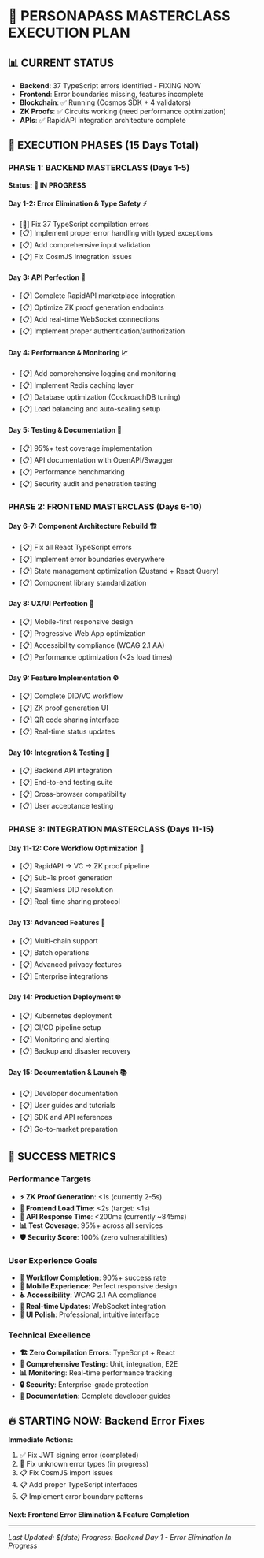 # 🎯 PERSONAPASS MASTERCLASS EXECUTION PLAN

## 📊 CURRENT STATUS
- **Backend**: 37 TypeScript errors identified - FIXING NOW
- **Frontend**: Error boundaries missing, features incomplete  
- **Blockchain**: ✅ Running (Cosmos SDK + 4 validators)
- **ZK Proofs**: ✅ Circuits working (need performance optimization)
- **APIs**: ✅ RapidAPI integration architecture complete

## 🚀 EXECUTION PHASES (15 Days Total)

### PHASE 1: BACKEND MASTERCLASS (Days 1-5)
**Status: 🔄 IN PROGRESS**

#### Day 1-2: Error Elimination & Type Safety ⚡
- [🔄] Fix 37 TypeScript compilation errors
- [📋] Implement proper error handling with typed exceptions  
- [📋] Add comprehensive input validation
- [📋] Fix CosmJS integration issues

#### Day 3: API Perfection 🎯
- [📋] Complete RapidAPI marketplace integration
- [📋] Optimize ZK proof generation endpoints
- [📋] Add real-time WebSocket connections
- [📋] Implement proper authentication/authorization

#### Day 4: Performance & Monitoring 📈
- [📋] Add comprehensive logging and monitoring
- [📋] Implement Redis caching layer
- [📋] Database optimization (CockroachDB tuning)
- [📋] Load balancing and auto-scaling setup

#### Day 5: Testing & Documentation 🧪
- [📋] 95%+ test coverage implementation
- [📋] API documentation with OpenAPI/Swagger
- [📋] Performance benchmarking
- [📋] Security audit and penetration testing

### PHASE 2: FRONTEND MASTERCLASS (Days 6-10)

#### Day 6-7: Component Architecture Rebuild 🏗️
- [📋] Fix all React TypeScript errors
- [📋] Implement error boundaries everywhere
- [📋] State management optimization (Zustand + React Query)
- [📋] Component library standardization

#### Day 8: UX/UI Perfection 🎨
- [📋] Mobile-first responsive design
- [📋] Progressive Web App optimization
- [📋] Accessibility compliance (WCAG 2.1 AA)
- [📋] Performance optimization (<2s load times)

#### Day 9: Feature Implementation ⚙️
- [📋] Complete DID/VC workflow
- [📋] ZK proof generation UI
- [📋] QR code sharing interface
- [📋] Real-time status updates

#### Day 10: Integration & Testing 🔗
- [📋] Backend API integration
- [📋] End-to-end testing suite
- [📋] Cross-browser compatibility
- [📋] User acceptance testing

### PHASE 3: INTEGRATION MASTERCLASS (Days 11-15)

#### Day 11-12: Core Workflow Optimization 🎪
- [📋] RapidAPI → VC → ZK proof pipeline
- [📋] Sub-1s proof generation
- [📋] Seamless DID resolution
- [📋] Real-time sharing protocol

#### Day 13: Advanced Features 🚀
- [📋] Multi-chain support
- [📋] Batch operations
- [📋] Advanced privacy features
- [📋] Enterprise integrations

#### Day 14: Production Deployment 🌐
- [📋] Kubernetes deployment
- [📋] CI/CD pipeline setup
- [📋] Monitoring and alerting
- [📋] Backup and disaster recovery

#### Day 15: Documentation & Launch 📚
- [📋] Developer documentation
- [📋] User guides and tutorials
- [📋] SDK and API references
- [📋] Go-to-market preparation

## 🎯 SUCCESS METRICS

### Performance Targets
- **⚡ ZK Proof Generation**: <1s (currently 2-5s)
- **📱 Frontend Load Time**: <2s (target: <1s)
- **🔗 API Response Time**: <200ms (currently ~845ms)
- **📊 Test Coverage**: 95%+ across all services
- **🛡️ Security Score**: 100% (zero vulnerabilities)

### User Experience Goals  
- **🎯 Workflow Completion**: 90%+ success rate
- **📱 Mobile Experience**: Perfect responsive design
- **♿ Accessibility**: WCAG 2.1 AA compliance
- **🔄 Real-time Updates**: WebSocket integration
- **🎨 UI Polish**: Professional, intuitive interface

### Technical Excellence
- **🏗️ Zero Compilation Errors**: TypeScript + React
- **🧪 Comprehensive Testing**: Unit, integration, E2E
- **📊 Monitoring**: Real-time performance tracking
- **🔒 Security**: Enterprise-grade protection
- **📖 Documentation**: Complete developer guides

## 🔥 STARTING NOW: Backend Error Fixes

**Immediate Actions:**
1. ✅ Fix JWT signing error (completed)
2. 🔄 Fix unknown error types (in progress)
3. 📋 Fix CosmJS import issues
4. 📋 Add proper TypeScript interfaces
5. 📋 Implement error boundary patterns

**Next: Frontend Error Elimination & Feature Completion**

---
*Last Updated: $(date)*
*Progress: Backend Day 1 - Error Elimination In Progress*